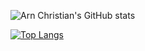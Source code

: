 ![Arn Christian's GitHub stats](https://github-readme-stats.vercel.app/api?username=AsahiRei&show_icons=true&theme=radical)

[![Top Langs](https://github-readme-stats.vercel.app/api/top-langs/?username=AsahiRei&layout=pie&theme=radical)](https://github.com/AsahiRei/github-readme-stats)
